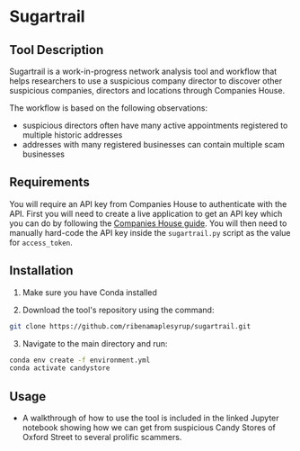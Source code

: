 # Sugartrail

## Tool Description

Sugartrail is a work-in-progress network analysis tool and workflow that helps researchers to use a suspicious company director to discover other suspicious companies, directors and locations through Companies House.

The workflow is based on the following observations:

- suspicious directors often have many active appointments registered to multiple historic addresses
- addresses with many registered businesses can contain multiple scam businesses

## Requirements

You will require an API key from Companies House to authenticate with the API. First you will need to create a live application to get an API key which you can do by following the [Companies House guide](https://developer.company-information.service.gov.uk/how-to-create-an-application). You will then need to manually hard-code the API key inside the `sugartrail.py` script as the value for `access_token`.

## Installation

1. Make sure you have Conda installed

2. Download the tool's repository using the command:

```bash
git clone https://github.com/ribenamaplesyrup/sugartrail.git
```

3. Navigate to the main directory and run:

```bash
conda env create -f environment.yml
conda activate candystore
```

## Usage

- A walkthrough of how to use the tool is included in the linked Jupyter notebook showing how we can get from suspicious Candy Stores of Oxford Street to several prolific scammers.
